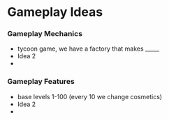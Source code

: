 <html>
  <body>
    
  <h1>Gameplay Ideas</h1>
  <p>
    <h3>Gameplay Mechanics</h3>
      <ul>
        <li>tycoon game, we have a factory that makes _____</li>
        <li>Idea 2</li>
        <li></li>
      </ul>
  </p>
  <p>
    <h3>Gameplay Features</h3>
      <ul>
        <li>base levels 1-100 (every 10 we change cosmetics)</li>
        <li>Idea 2</li>
        <li></li>
      </ul>
  </p>
  

</body>
</html>
